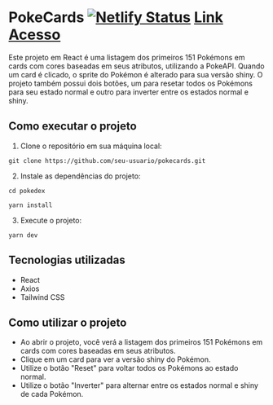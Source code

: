 # PokeCards [![Netlify Status](https://api.netlify.com/api/v1/badges/790ccc2e-ee8f-46dd-9a51-12c788aa6ca7/deploy-status)](https://app.netlify.com/sites/dulcet-meringue-f07dc0/deploys) [Link Acesso](https://dulcet-meringue-f07dc0.netlify.app/)

Este projeto em React é uma listagem dos primeiros 151 Pokémons em cards com cores baseadas em seus atributos, utilizando a PokeAPI. Quando um card é clicado, o sprite do Pokémon é alterado para sua versão shiny. O projeto também possui dois botões, um para resetar todos os Pokémons para seu estado normal e outro para inverter entre os estados normal e shiny.

## Como executar o projeto

1. Clone o repositório em sua máquina local:

`git clone https://github.com/seu-usuario/pokecards.git`

2. Instale as dependências do projeto:

```
cd pokedex

yarn install
```

3. Execute o projeto:

`yarn dev`

## Tecnologias utilizadas

- React
- Axios
- Tailwind CSS

## Como utilizar o projeto

- Ao abrir o projeto, você verá a listagem dos primeiros 151 Pokémons em cards com cores baseadas em seus atributos.
- Clique em um card para ver a versão shiny do Pokémon.
- Utilize o botão "Reset" para voltar todos os Pokémons ao estado normal.
- Utilize o botão "Inverter" para alternar entre os estados normal e shiny de cada Pokémon.
